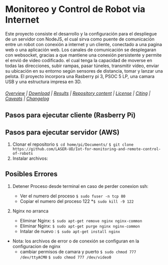 # Monitoreo y Control de Robot via Internet

Este proyecto consiste el desarrollo y la configuración para el despliegue de un servidor con NodeJS, el cual sirva como puente de comunicación entre un robot con conexión a internet y un cliente, conectado a una pagina web o una aplicación web. Los canales de comunicación se desplegaran con websocket, gracias a que mantiene una conexión persistente y permite el envió de video codificado. el cual tenga la capacidad de moverse en todas las direcciones, subir rampas, pasar túneles, transmitir vídeo, enviar su ubicación en su entorno según sensores de distancia, tomar y lanzar una pelota. El proyecto incorpora una Rasberry pi 3, PSOC 5 LP, una camara USB y una estructura impresa en 3D.

###### [Overview](#) | [Download](#download) | [Results](#results) | [Repository content](#repository-content) | [License](#license) | [Citing](#citing) | [Caveats](#caveats) | [Changelog](#changelog)

## Pasos para ejecutar cliente (Rasberry Pi)


## Pasos para ejecutar servidor (AWS)

1. Clonar el repositorio 
	`$ cd home/pi/Documents/`
	`$ git clone https://github.com/LASER-UD/Iot-for-monitoring-and-remote-control-of-robots`
2. Instalar archivos:

## Posibles Errores
1. Detener Proceso desde terminal en caso de perder conexion ssh:
	* Ver el numero del proceso `$ sudo fuser -n tcp 80`
	* Copiar el numero del proceso 122
	*`$ sudo kill -9 122`

2. Nginx no arranca 
	* Eliminar Nginx: `$ sudo apt-get remove nginx nginx-common`
	* Eliminar Nginx: `$ sudo apt-get purge nginx nginx-common`
	* Intalar de nuevo : `$ sudo apt-get install nginx` 

- Nota: los archivos de error o de conexión se configuran en la configuracion de nginx 
	* cambiar permisos de camara y puerto `$ sudo chmod 777 /dev/ttyACM0` `$ sudo chmod 777 /dev/video0`
